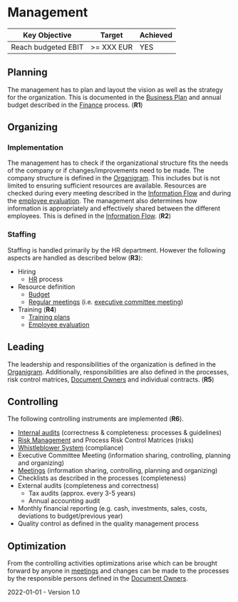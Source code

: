 # Management

| Key Objective       | Target     | Achieved |
| ------------------- | ---------- | -------- |
| Reach budgeted EBIT | >= XXX EUR | YES      |

## Planning

The management has to plan and layout the vision as well as the strategy for the organization. This is documented in the [Business Plan](./Management/Business%20Plan.md) and annual budget described in the [Finance](./06_Finance.md) process. (**R1**)

## Organizing

### Implementation

The management has to check if the organizational structure fits the needs of the company or if changes/improvements need to be made. The company structure is defined in the [Organigram](./Organigram.md). This includes but is not limited to ensuring sufficient resources are available. Resources are checked during every meeting described in the [Information Flow](./Management/Information%20Flow.md) and during the [employee evaluation](./HR/Evaluation%20Forms/Self-Evaluation%20Form.md). The management also determines how information is appropriately and effectively shared between the different employees. This is defined in the [Information Flow](./Management/Information%20Flow.md). (**R2**)

### Staffing

Staffing is handled primarily by the HR department. However the following aspects are handled as described below (**R3**):

* Hiring
  * [HR](./05_HR.md) process
* Resource definition
  * [Budget](./06_Finance.md)
  * [Regular meetings](./Management/Information%20Flow.md) (i.e. [executive committee meeting](./Management/Executive%20Committee%20Minute%20Template.md))
* Training (**R4**)
  * [Training plans](./HR/Onboarding/Sample%20Training%20Plan.md)
  * [Employee evaluation](./HR/Evaluation%20Forms/Employee%20Evaluation%20Form.md)

## Leading

The leadership and responsibilities of the organization is defined in the [Organigram](./Organigram.md). Additionally, responsibilities are also defined in the processes, risk control matrices, [Document Owners](./Document%20Owners.md) and individual contracts. (**R5**)

## Controlling

The following controlling instruments are implemented (**R6**).

* [Internal audits](./Quality%20Management/Internal%20Quality%Management%Audit%Form.md) (correctness & completeness: processes & guidelines)
* [Risk Management](./COSO/Risk%20Management) and Process Risk Control Matrices (risks)
* [Whistleblower System](../Policies%20&%20Guidelines/Whistleblower%20System.md) (compliance)
* Executive Committee Meeting (information sharing, controlling, planning and organizing)
* [Meetings](./Management/Information%20Flow.md) (information sharing, controlling, planning and organizing)
* Checklists as described in the processes (completeness)
* External audits (completeness and correctness)
  * Tax audits (approx. every 3-5 years)
  * Annual accounting audit
* Monthly financial reporting (e.g. cash, investments, sales, costs, deviations to budget/previous year)
* Quality control as defined in the quality management process

## Optimization

From the controlling activities optimizations arise which can be brought forward by anyone in [meetings](./Management/Information%20Flow.md) and changes can be made to the processes by the responsible persons defined in the [Document Owners](./Document%20Owners.md).

2022-01-01 - Version 1.0
